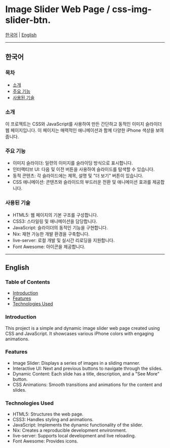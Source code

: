 
# Image Slider Web Page / css-img-slider-btn. 


[한국어](#한국어) | [English](#english)

---

## <a name="한국어"></a>한국어

### 목차

- [소개](#소개-한국어)
- [주요 기능](#주요-기능-한국어)
- [사용된 기술](#사용된-기술-한국어)

### <a name="소개-한국어"></a>소개

이 프로젝트는 CSS와 JavaScript를 사용하여 만든 간단하고 동적인 이미지 슬라이더 웹 페이지입니다. 이 페이지는 매력적인 애니메이션과 함께 다양한 iPhone 색상을 보여줍니다.

### <a name="주요-기능-한국어"></a>주요 기능

- 이미지 슬라이더: 일련의 이미지를 슬라이딩 방식으로 표시합니다.
- 인터랙티브 UI: 다음 및 이전 버튼을 사용하여 슬라이드를 탐색할 수 있습니다.
- 동적 콘텐츠: 각 슬라이드에는 제목, 설명 및 "더 보기" 버튼이 있습니다.
- CSS 애니메이션: 콘텐츠와 슬라이드의 부드러운 전환 및 애니메이션 효과를 제공합니다.

### <a name="사용된-기술-한국어"></a>사용된 기술

- HTML5: 웹 페이지의 기본 구조를 구성합니다.
- CSS3: 스타일링 및 애니메이션을 담당합니다.
- JavaScript: 슬라이더의 동적인 기능을 구현합니다.
- Nix: 재현 가능한 개발 환경을 구축합니다.
- live-server: 로컬 개발 및 실시간 리로딩을 지원합니다.
- Font Awesome: 아이콘을 제공합니다.

---

## <a name="english"></a>English

### Table of Contents

- [Introduction](#introduction-english)
- [Features](#features-english)
- [Technologies Used](#technologies-used-english)

### <a name="introduction-english"></a>Introduction

This project is a simple and dynamic image slider web page created using CSS and JavaScript. It showcases various iPhone colors with engaging animations.

### <a name="features-english"></a>Features

- Image Slider: Displays a series of images in a sliding manner.
- Interactive UI: Next and previous buttons to navigate through the slides.
- Dynamic Content: Each slide has a title, description, and a "See More" button.
- CSS Animations: Smooth transitions and animations for the content and slides.

### <a name="technologies-used-english"></a>Technologies Used

- HTML5: Structures the web page.
- CSS3: Handles styling and animations.
- JavaScript: Implements the dynamic functionality of the slider.
- Nix: Creates a reproducible development environment.
- live-server: Supports local development and live reloading.
- Font Awesome: Provides icons.
